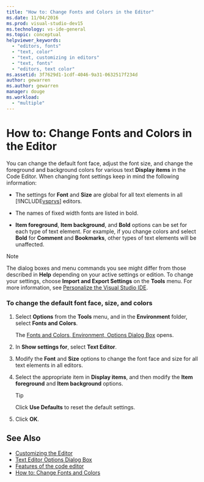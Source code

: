 ```yaml
---
title: "How to: Change Fonts and Colors in the Editor"
ms.date: 11/04/2016
ms.prod: visual-studio-dev15
ms.technology: vs-ide-general
ms.topic: conceptual
helpviewer_keywords:
  - "editors, fonts"
  - "text, color"
  - "text, customizing in editors"
  - "text, fonts"
  - "editors, text color"
ms.assetid: 3f7629d1-1cdf-4046-9a31-0632517f234d
author: gewarren
ms.author: gewarren
manager: douge
ms.workload:
  - "multiple"
---
```

# How to: Change Fonts and Colors in the Editor
You can change the default font face, adjust the font size, and change the foreground and background colors for various text **Display items** in the Code Editor. When changing font settings keep in mind the following information:

-   The settings for **Font** and **Size** are global for all text elements in all [!INCLUDE[vsprvs](../../code-quality/includes/vsprvs_md.md)] editors.

-   The names of fixed width fonts are listed in bold.

-   **Item foreground**, **Item background**, and **Bold** options can be set for each type of text element. For example, if you change colors and select **Bold** for **Comment** and **Bookmarks**, other types of text elements will be unaffected.

> [!NOTE]
> The dialog boxes and menu commands you see might differ from those described in **Help** depending on your active settings or edition. To change your settings, choose **Import and Export Settings** on the **Tools** menu. For more information, see [Personalize the Visual Studio IDE](../../ide/personalizing-the-visual-studio-ide.md).


### To change the default font face, size, and colors

1.  Select **Options** from the **Tools** menu, and in the **Environment** folder, select **Fonts and Colors**.

     The [Fonts and Colors, Environment, Options Dialog Box](../../ide/reference/fonts-and-colors-environment-options-dialog-box.md) opens.

2.  In **Show settings for**, select **Text Editor**.

3.  Modify the **Font** and **Size** options to change the font face and size for all text elements in all editors.

4.  Select the appropriate item in **Display items**, and then modify the **Item foreground** and **Item background** options.

    > [!TIP]
    >  Click **Use Defaults** to reset the default settings.

5.  Click **OK**.

## See Also

- [Customizing the Editor](../../ide/customizing-the-editor.md)
- [Text Editor Options Dialog Box](../../ide/reference/text-editor-options-dialog-box.md)
- [Features of the code editor](../../ide/writing-code-in-the-code-and-text-editor.md)
- [How to: Change Fonts and Colors](../../ide/how-to-change-fonts-and-colors-in-visual-studio.md)